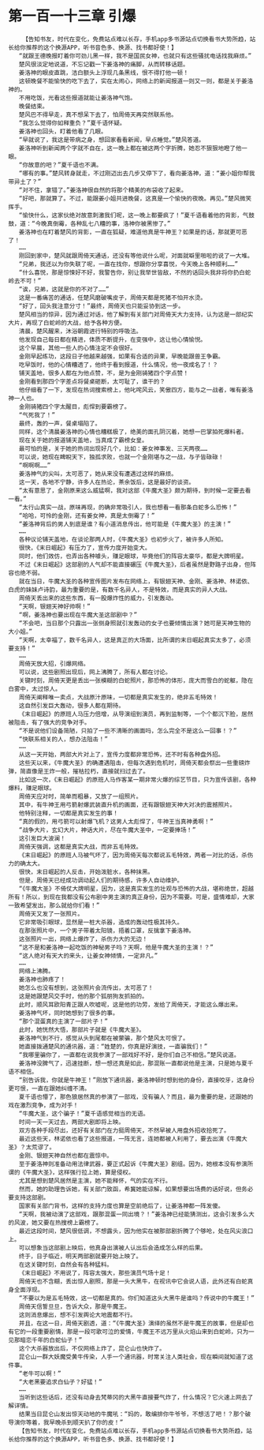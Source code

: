 # 第一百一十三章 引爆
        【告知书友，时代在变化，免费站点难以长存，手机app多书源站点切换看书大势所趋，站长给你推荐的这个换源APP，听书音色多、换源、找书都好使！】
       “就跟王德晚报盯着你可劲儿黑一样，我不是国民女神，也就只有这些骚扰电话找我麻烦。”
       楚风很淡定地说道，不忘记戳一下姜洛神的痛脚，从而转移话题。
       姜洛神的眼皮直跳，洁白额头上浮现几条黑线，恨不得打他一顿！
       这顿晚餐不能愉快的吃下去了，实在太闹心，网络上的新闻报道一则又一则，都是关于姜洛神的。
       不用吃饭，光看这些报道就能让姜洛神气饱。
       晚餐结束。
       楚风巴不得早走，真不想呆下去了，怕周倚天再突然联系他。
       “我怎么觉得你如释重负？”夏千语怀疑。
       姜洛神也回头，盯着他看了几眼。
       “早就说了，我这是带病之身，想回家看看新闻，早点睡觉。”楚风答道。
       姜洛神听到新闻两个字就不自在，这一晚上都在被这两个字折腾，她忍不狠狠地瞪了他一眼。
       “你故意的吧？”夏千语也不满。
       “哪有的事。”楚风转身就走，不过刚迈出去几步又停下了，看向姜洛神，道：“姜小姐你帮我带异土了？”
       “对不住，拿错了。”姜洛神很自然的将那个精美的布袋收了起来。
       “好吧，那就算了。不过，能跟姜小姐共进晚餐，这真是一个愉快的夜晚。再见。”楚风微笑挥手。
       “愉快什么，这家伙绝对故意刺激我们呢，这一晚上都要疯了！”夏千语看着他的背影，气鼓鼓，道：“今晚真倒霉，各种乱七八糟的事，洛神你被黑惨了。”
       姜洛神也在盯着楚风的背影，一直在狐疑，难道他真是牛神王？如果是的话，那就更可恶了！
       ……
       刚回到家中，楚风就跟周倚天通话，还没有等他说什么呢，对面就噼里啪啦的说了一大堆。
       “兄弟，我还以为你失联了呢，一直在找你，想跟你分享喜悦，今天晚上各种顺利……”
       “什么喜悦，那是惊悚好不好，我警告你，别让我举世皆敌，不然的话回头我非将你扔白蛇岭去不可！”
       “诶，兄弟，这就是你的不对了……”
       这是一番痛苦的通话，任楚风磨破嘴皮子，周倚天都是死猪不怕开水烫。
       “好了，回头我注意分寸！”最终，周倚天也只能妥协到这一步。
       楚风相当的惊异，因为通过对话，他了解到有关部门对周倚天大力支持，认为这是一部纪实大片，再现了白蛇岭的大战，给予各种方便。
       清晨，楚风醒来，沐浴朝霞进行特别的呼吸法。
       他发现自己每日都在精进，体质不断提升，在变强中，这让他心情愉悦。
       这个早晨，其他一些人的心情注定不会很好。
       金刚早起练功，这段日子他越来越强，如果有合适的异果，早晚能跟兽王争霸。
       吃早饭时，他的心情糟透了，他终于看到报道，什么情况，他一夜成名了！？
       铺天盖地，很多人都在为他点赞，不，是为金刚骑猪四个字点赞！
       金刚看到那四个字差点将餐桌砸断，太可耻了，谁干的？
       他仔细看了一下，发现在热词搜索榜上，他叱咤风云，笑傲四方，能与之一战者，唯有姜洛神一人也。
       金刚骑猪四个字太醒目，彪悍到要霸榜了。
       “气死我了！”
       最终，轰的一声，餐桌塌陷了。
       同样，这个清晨姜洛神的心情也糟糕极了，绝美的面孔阴沉着，她想一巴掌拍死爆料者。
       现在关于她的报道铺天盖地，当真成了霸榜女皇。
       最可怕的是，关于她的热词出现好几个，比如：姜女神事发、三天两夜……
       可以说，她现在睥睨天下，独孤求败，也就一个金刚堪与之一战，与子皆碌碌！
       “啊啊啊……”
       姜洛神气的尖叫，太可恶了，她从来没有遭遇过这样的麻烦。
       这一天，各地不宁静，许多人在热论，茶余饭后，这是最好的谈资。
       “太有意思了，金刚原来这么威猛啊，我对这部《牛魔大圣》颇为期待，到时候一定要去看一看。”
       “太行山真实一战，原味再现，的确非常吸引人，我也想看一看那条白蛇多么恐怖！”
       “哈哈，可怜的金刚，还有姜女神，真是太倒霉了！”
       “姜洛神背后的男人到底是谁？有小道消息传出，他可能是《牛魔大圣》的主演！”
       ……
       各种议论铺天盖地，在谈论那两人时，《牛魔大圣》也初步火了，被许多人所知。
       很快，《末日崛起》有压力了，宣传力度开始变大。
       同时，他们效仿，也弄出各种噱头，赚足眼球，毕竟他们的阵容太豪华，都是大牌明星。
       不过《末日崛起》这部剧的人气却不能直接碾压《牛魔大圣》，后者虽然是野路子出身，但阵容也绝不弱。
       就在当日，牛魔大圣的各种宣传图片发布在网络上，有银翅天神、金刚、姜洛神、林诺依、白虎的妹妹卢诗韵，最为重要的是，有数千名异人，不是特效，而是真实的异人大战。
       周倚天丢出来的这些东西，有一股爆炸性的威力，引发轰动。
       “天啊，银翅天神好帅啊！”
       “啊，姜洛神也要出现在牛魔大圣这部剧中？”
       “不会吧，当日那个只露出一张侧身照就引发轰动的女子也要倾情出演？她可是天神生物的大小姐。”
       “天啊，太幸福了，数千名异人，这是真正的大场面，比所谓的末日崛起真实太多了，必须要支持！”
       ……
       周倚天放大招，引爆网络。
       可以说，这些剧照出现后，网上沸腾了，所有人都在讨论。
       关键时刻，周倚天更是丢出一张模糊的白蛇照片，那恐怖的体形，庞大而雪白的蛇躯，隐在白雾中，太过惊人。
       周倚天阐释唯一卖点，大战原汁原味，一切都是真实发生的，绝非五毛特效！
       这自然引发巨大轰动，很多人都在期待。
       《末日崛起》的原班人马压力倍增，从导演组到演员，再到监制等，一个个都沉下脸，居然被阻击，有了强大的竞争对手。
       “不是说他们设备简陋，只拍了一些不清晰的画面吗，怎么完全不是这么一回事！？”
       “快联系相关的人，想办法阻击！”
       ……
       从这一天开始，两部大片对上了，宣传力度都非常恐怖，还不时有各种盘外招。
       这些天以来，《牛魔大圣》的确遭遇阻击，但每次遇到危机时，周倚天都会祭出一些重磅炸弹，简直像是王炸一般，摧枯拉朽，直接就扫过去了。
       比如这一次，《末日崛起》的原班人马作客某一期非常火爆的综艺节目，只为宣传该剧，各种爆料，赚足眼球。
       周倚天应对时，简单而粗暴，又放了一组照片。
       其中，有牛神王用弓箭射爆武装直升机的画面，还有跟银翅天神大对决的震撼照片。
       他特别注释，一切都是真实发生的事！
       “真的假的，用弓箭可以射爆飞机？这男人太彪悍了，牛神王当真神勇啊！”
       “战争大片，玄幻大片，神话大片，尽在牛魔大圣中，一定要捧场！”
       这引发巨大波澜！
       周倚天强调，这都是真实大战，而非五毛特效。
       《末日崛起》的原班人马被气坏了，因为周倚天每次都说五毛特效，两者一对比的话，杀伤力的确太大。
       很快，末日崛起的人反击，开始泼脏水，各种抹黑。
       但是，周倚天已经成功调动起人们的期待感，许多人自动维护。
       “《牛魔大圣》不倚仗大牌明星，因为，这是真实发生的壮观与恐怖的大战，堪称绝世，超越所有！所以，到现在我都没有公布剧中男主演的真正身份，因为不需要。可是，盛情难却，大家一致希望发出，那么就给你们看！”
       周倚天又发了一张照片。
       它非常吸引眼球，显然是一桩大杀器，造成的轰动性极其持久。
       在那张照片中，一个男子带着太阳镜，捂着口罩，反擒拿下姜洛神。
       这张照片一出，网络上爆炸了，杀伤力大的无边！
       “这不是和姜洛神一起吃饭的神秘男子吗？天啊，他是牛魔大圣的主演！？”
       “这人绝对有天大的来头，让姜女神倾情，一定非凡。”
       ……
       网络上沸腾。
       姜洛神也肺疼了！
       她怎么也没有想到，这张照片会流传出，太可恶了！
       这是她跟楚风交手时，他的那个狐朋狗友抓拍的。
       此时，顺风耳欧阳青正跟人吹嘘呢，这是他的功劳，发给了周倚天，才能这么爆出来。
       姜洛神气坏，同时她想到了很多的事。
       “那个混蛋真的主演了一部片子！”
       此时，她恍然大悟，那部片子就是《牛魔大圣》。
       姜洛神气到不行，感觉从头到尾都在被蒙骗，那个楚风太可恨了。
       她直接拨通楚风的通讯器，道：“姓楚的，你真是好演技，一直骗我们！”
       “我哪里骗你了，一直都在说我参演了一部戏好不好，是你们自己不相信。”楚风说道。
       姜洛神没脾气了，迅速挂断，想一想还真是如此，那混账一直都说他是主演，只是她与夏千语不相信。
       “别告诉我，你就是牛神王！”刚放下通讯器，姜洛神顿时想到他的身份，直接咬牙，这身份更可恨，一直在跟她纠缠不清。
       夏千语也懵了，那色狼居然真的参演了一部戏，没有骗人？而且，最为重要的是，还跟她的戏在激烈竞争，成为对手！
       “牛魔大圣，这个骗子！”夏千语感觉相当的无语。
       时间一天一天过去，两部大剧即将上映。
       双方各种手段尽出，还好有关部门在力挺周倚天，不然早被人用盘外招收拾死了。
       最近这些天，林诺依也看了这些报道，一阵无言，连她都被人利用了，要去出演《牛魔大圣》？太荒谬了。
       金刚、银翅天神自然也都在震惊中。
       至于姜洛神则准备动用法律武器，要正式起诉《牛魔大圣》剧组。因为，她根本没有参演所谓的《牛魔大圣》，这样强行拉上她，算是侵权。
       尤其是想到楚风居然是主演，她不能释怀，气的实在不行。
       然而，她的助理告诉她，有关部门致函，希冀她能谅解，如果想要出场费的话好说，但务必要支持这部剧。
       国家有关部门背书，这样的支持力度也算是空前绝后了，让姜洛神都一阵发傻。
       “天啊，我被动演了这部戏，跟那混蛋一同出境？！”姜洛神已经能猜测出，这会引发多么大的风波，她又要在热搜榜上霸榜了。
       最近这段时间，楚风很低调，不想露头，因为他实在被那部剧折腾了个够呛，处在风尖浪口上。
       可以想象当这部剧上映后，他真身出演被人认出后会造成怎么样的后果。
       终于，日子临近，明天两部剧就要开始上映了。
       在这关键时刻，自然会有各种猛料。
       《末日崛起》不用说了，阵容太强大，那些演员气场十足！
       周倚天也不含糊，丢出惊人剧照，那是一头大黑牛，在视讯中它会说人语，此外还有白蛇真身全面浮现。
       “不要以为是五毛特效，这一切都是真的。你们知道这头大黑牛是谁吗？传说中的牛魔王！”
       周倚天信誓旦旦，告诉大众，那是牛魔王。
       这则消息爆出，想不引发舆论大地震都不行。
       并且，在这一日，周倚天剧透，道：“《牛魔大圣》演绎的虽然不是牛魔王的故事，但是却也有它的一段重要剧情，那是一段可歌可泣的爱情，牛魔王不远万里从火焰山来到白蛇岭，只为一见那暗恋千年的白蛇仙子！”
       这个大杀器放出后，不仅网络上炸了，昆仑山也快炸了。
       昆仑山一群大妖魔受黄牛传染，人手一个通讯器，时常关注人类社会，现在瞬间就知道了这件事。
       “老牛可以啊！”
       “大老黑要追求白仙子？好猛！”
       ……
       当听到这些话后，还没有动身去梵蒂冈的大黑牛直接要气炸了，什么情况？它火速上网去了解详情。
       结果当日昆仑山发出惊天动地的牛魔吼：“妈的，敢编排你牛爷爷，不想活了吧！？那个破导演你等着，我早晚杀到顺天扒了你的皮！”
       【告知书友，时代在变化，免费站点难以长存，手机app多书源站点切换看书大势所趋，站长给你推荐的这个换源APP，听书音色多、换源、找书都好使！】